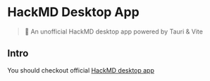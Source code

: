 # HackMD Desktop App

> 📄 An unofficial HackMD desktop app powered by Tauri & Vite

## Intro

You should checkout official [HackMD desktop app](https://github.com/hackmdio/hackmd-desktop)
